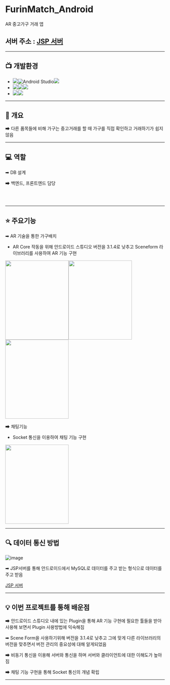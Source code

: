 # FurinMatch_Android
AR 중고가구 거래 앱

## 서버 주소 : [JSP 서버](https://github.com/moonjinho99/FurniMatch-Web_JSP-)

<hr>

## 📺 개발환경
- <img src="https://img.shields.io/badge/IDE-%23121011?style=for-the-badge">![Android Studio](https://img.shields.io/badge/Android%20Studio-3DDC84.svg?&style=for-the-badge&logo=Android%20Studio&logoColor=white)<img src="https://img.shields.io/badge/3.1.4-515151?style=for-the-badge">
- <img src="https://img.shields.io/badge/Language-%23121011?style=for-the-badge"><img src="https://img.shields.io/badge/java-%23ED8B00?style=for-the-badge&logo=openjdk&logoColor=white"><img src="https://img.shields.io/badge/8-515151?style=for-the-badge">
- <img src="https://img.shields.io/badge/Project Encoding-%23121011?style=for-the-badge"><img src="https://img.shields.io/badge/UTF 8-EA2328?style=for-the-badge">

<hr>


## 📖 개요

➡ 다른 품목들에 비해 가구는 중고거래를 할 때 가구를 직접 확인하고 거래하기가 쉽지 않음


<hr>

## 💻 역할

➡ DB 설계

➡ 백엔드, 프론트엔드 담당

<br/><br/>
<hr>

## ⭐ 주요기능

➡ AR 기술을 통한 가구배치

- AR Core 작동을 위해 안드로이드 스튜디오 버전을 3.1.4로 낮추고 Sceneform 라이브러리를 사용하여 AR 기능 구현

<img src="https://github.com/moonjinho99/FurinMatch_Android/assets/117807455/564b1fcc-0656-4204-a0d0-17ed155aafcd" width="200" height="250"><img src="https://github.com/moonjinho99/FurinMatch_Android/assets/117807455/2e05728e-13ee-4014-b74f-a122fa69e994" width="200" height="250"><img src="https://github.com/moonjinho99/FurinMatch_Android/assets/117807455/0a3cf697-32d3-4bf6-8bf6-b629fd32765a" width="200" height="250">

➡ 채팅기능

- Socket 통신을 이용하여 채팅 기능 구현

<img src="https://github.com/moonjinho99/FurinMatch_Android/assets/117807455/b8f49ee4-0dd9-4a81-a39b-de0ba6048303" width="200" height="250">

<hr>

## 🔍 데이터 통신 방법

![image](https://github.com/moonjinho99/FurinMatch_Android/assets/117807455/19585aa8-ffc7-4760-80e5-d7705802070a)

➡ JSP서버를 통해 안드로이드에서 MySQL로 데이터를 주고 받는 형식으로 데이터를 주고 받음

[JSP 서버](https://github.com/moonjinho99/FurniMatch-Web_JSP-)

<hr>

## 💡 이번 프로젝트를 통해 배운점

➡ 안드로이드 스튜디오 내에 있는 Plugin을 통해 AR 기능 구현에 필요한 툴들을 받아 사용해 보면서 Plugin 사용방법에 익숙해짐

➡ Scene Form을 사용하기위해 버전을 3.1.4로 낮추고 그에 맞게 다른 라이브러리의 버전을 맞추면서 버전 관리의 중요성에 대해 알게되었음

➡ 비동기 통신을 이용해 서버와 통신을 하며 서버와 클라이언트에 대한 이해도가 높아짐

➡ 채팅 기능 구현을 통해 Socket 통신의 개념 확립

<hr>

